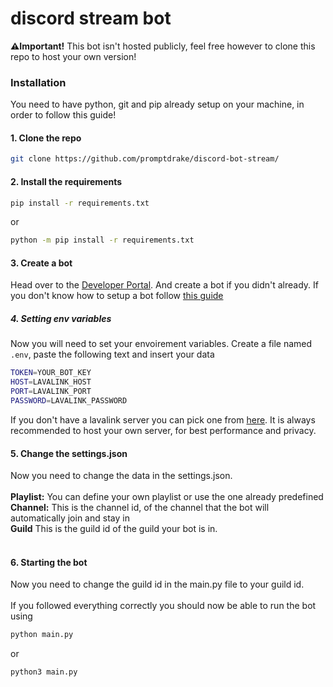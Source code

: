 # discord stream bot
**⚠️Important!** This bot isn't hosted publicly, feel free however to clone this repo to host your own version!

### Installation
You need to have python, git and pip already setup on your machine, in order to follow this guide!

#### 1. Clone the repo
  ```sh
  git clone https://github.com/promptdrake/discord-bot-stream/
  ```
#### 2. Install the requirements
  ```sh
  pip install -r requirements.txt
  ```
or
  ```sh
  python -m pip install -r requirements.txt
  ```
#### 3. Create a bot
Head over to the [Developer Portal](https://discord.com/developers/applications). And create a bot if you didn't already. If you don't know how to setup a bot follow [this guide](https://discordpy.readthedocs.io/en/latest/discord.html)<br>
##### 4. Setting env variables
Now you will need to set your envoirement variables. Create a file named `.env`, paste the following text and insert your data
  ```sh
  TOKEN=YOUR_BOT_KEY
  HOST=LAVALINK_HOST
  PORT=LAVALINK_PORT
  PASSWORD=LAVALINK_PASSWORD
  ```
If you don't have a lavalink server you can pick one from [here](https://lavalink.darrennathanael.com/SSL/lavalink-with-ssl/). It is always recommended to host your own server, for best performance and privacy.
#### 5. Change the settings.json
Now you need to change the data in the settings.json.<br><br>
**Playlist:** You can define your own playlist or use the one already predefined<br>
**Channel:** This is the channel id, of the channel that the bot will automatically join and stay in<br>
**Guild** This is the guild id of the guild your bot is in.<br><br>

#### 6. Starting the bot
Now you need to change the guild id in the main.py file to your guild id.<br><br>
If you followed everything correctly you should now be able to run the bot using
```sh
python main.py
```
or
```
python3 main.py
```
